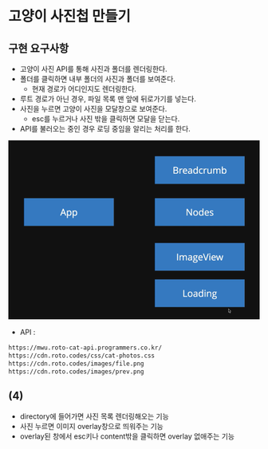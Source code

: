 # 고양이 사진첩 만들기

## 구현 요구사항
- 고양이 사진 API를 통해 사진과 폴더를 렌더링한다.
- 폴더를 클릭하면 내부 폴더의 사진과 폴더를 보여준다.
  - 현재 경로가 어디인지도 렌더링한다.
- 루트 경로가 아닌 경우, 파일 목록 맨 앞에 뒤로가기를 넣는다.
- 사진을 누르면 고양이 사진을 모달창으로 보여준다.
  - esc를 누르거나 사진 밖을 클릭하면 모달을 닫는다.
- API를 불러오는 중인 경우 로딩 중임을 알리는 처리를 한다.

![컴포넌트](./imgs/component.png)

- API : 
```
https://mwu.roto-cat-api.programmers.co.kr/
https://cdn.roto.codes/css/cat-photos.css
https://cdn.roto.codes/images/file.png
https://cdn.roto.codes/images/prev.png
```

## (4)

- directory에 들어가면 사진 목록 렌더링해오는 기능
- 사진 누르면 이미지 overlay창으로 띄워주는 기능
- overlay된 창에서 esc키나 content밖을 클릭하면 overlay 없애주는 기능